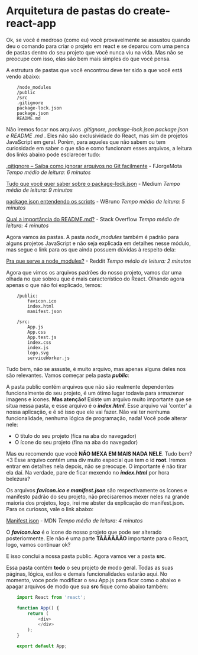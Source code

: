 # Arquitetura de pastas do create-react-app

Ok, se você é medroso (como eu) você provavelmente se assustou quando deu o comando para criar o projeto em react e se deparou com uma penca de pastas dentro do seu projeto que você nunca viu na vida. Mas não se preocupe com isso, elas são bem mais simples do que você pensa.

A estrutura de pastas que você encontrou deve ter sido a que você está vendo abaixo:

```
	/node_modules
	/public
	/src
	.gitignore
	package-lock.json
	package.json
	README.md
```

Não iremos focar nos arquivos *.gitignore, package-lock.json package.json e README .md* . Eles não são exclusividade do React, mas sim de projetos JavaScript em geral. Porém, para aqueles que não sabem ou tem curiosidade em saber o que são e como funcionam esses arquivos, a leitura dos links abaixo pode esclarecer tudo:

[.gitignore – Saiba como ignorar arquivos no Git facilmente](https://fjorgemota.com/gitignore-ou-como-ignorar-arquivos-no-git/) - FJorgeMota
*Tempo médio de leitura: 6 minutos*


[Tudo que você quer saber sobre o package-lock.json](https://medium.com/trainingcenter/tudo-que-voc%C3%AA-queria-saber-sobre-o-package-lock-json-mas-estava-com-vergonha-de-perguntar-e70589f2855f) - Medium
*Tempo médio de leitura: 9 minutos*

[package.json entendendo os scripts](http://wbruno.com.br/nodejs/package-json-entendendo-os-scripts/) - WBruno
*Tempo médio de leitura: 5 minutos*

[Qual a importância do README.md?](https://pt.stackoverflow.com/questions/297006/qual-%C3%A9-a-import%C3%A2ncia-do-readme-md-no-git) - Stack Overflow
*Tempo médio de leitura: 4 minutos*

Agora vamos às pastas. A pasta *node_modules* também é padrão para alguns projetos JavaScript e não seja explicada em detalhes nesse módulo, mas segue o link para os que ainda possuem dúvidas à respeito dela:

[Pra que serve a node_modules?](https://www.reddit.com/r/node/comments/9o5fzk/what_is_node_modules_used_for/) - Reddit
*Tempo médio de leitura: 2 minutos*

Agora que vimos os arquivos padrões do nosso projeto, vamos dar uma olhada no que sobrou que é mais característico do React. Olhando agora apenas o que não foi explicado, temos:

```
	/public:
		favicon.ico
		index.html
		manifest.json
	
	/src:
		App.js
		App.css
		App.test.js
		index.css
		index.js
		logo.svg
		serviceWorker.js
```

Tudo bem, não se assuste, é muito arquivo, mas apenas alguns deles nos são relevantes. Vamos começar pela pasta ***public***:

A pasta public contém arquivos que não são realmente dependentes funcionalmente do seu projeto, é um ótimo lugar todavia para armazenar imagens e ícones. 
**Mas atenção!** Existe um arquivo muito importante que se situa nessa pasta, e esse arquivo é o ***index.html***. Esse arquivo vai 'conter' a nossa aplicação, e é só isso que ele vai fazer. Não vai ter nenhuma funcionalidade, nenhuma lógica de programação, nada! 
Você pode alterar nele:
* O título do seu projeto (fica na aba do navegador)
* O ícone do seu projeto (fina na aba do navegador)

Mas eu recomendo que você **NÃO MEXA EM MAIS NADA NELE**. Tudo bem? <3
Esse arquivo contém uma div muito especial que tem o id **root**. Iremos entrar em detalhes nela depois, não se preocupe. O importante é não tirar ela daí. Na verdade, pare de ficar mexendo no ***index.html*** por hora belezura?

Os arquivos ***favicon.ico e manifest.json*** são respectivamente os ícones e manifesto padrão do seu projeto, não precisaremos mexer neles na grande maioria dos projetos, logo, irei me abster da explicação do manifest.json. Para os curiosos, vale o link abaixo:

[Manifest.json](https://developer.mozilla.org/pt-BR/docs/Mozilla/Add-ons/WebExtensions/manifest.json) - MDN
*Tempo médio de leitura: 4 minutos*

O ***favicon.ico*** é o ícone do nosso projeto que pode ser alterado posteriormente. Ele não é uma parte **TÃÃÃÃÃÃO** importante para o React, logo, vamos continuar ok?

E isso conclui a nossa pasta public. Agora vamos ver a pasta **src**.

Essa pasta contém **todo** o seu projeto de modo geral. Todas as suas páginas, lógica, estilos e demais funcionalidades estarão aqui. No momento, voce pode modificar o seu App.js para ficar como o abaixo e apagar arquivos de modo que sua **src** fique como abaixo também:

```JavaScript
	import React from 'react';

	function App() {
		return (
			<div>
			</div>
		);
	}

	export default App;
```

